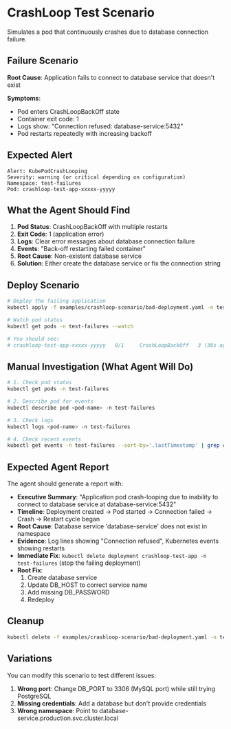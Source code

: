 # CrashLoop Test Scenario

Simulates a pod that continuously crashes due to database connection failure.

## Failure Scenario

**Root Cause**: Application fails to connect to database service that doesn't exist

**Symptoms**:
- Pod enters CrashLoopBackOff state
- Container exit code: 1
- Logs show: "Connection refused: database-service:5432"
- Pod restarts repeatedly with increasing backoff

## Expected Alert

```
Alert: KubePodCrashLooping
Severity: warning (or critical depending on configuration)
Namespace: test-failures
Pod: crashloop-test-app-xxxxx-yyyyy
```

## What the Agent Should Find

1. **Pod Status**: CrashLoopBackOff with multiple restarts
2. **Exit Code**: 1 (application error)
3. **Logs**: Clear error messages about database connection failure
4. **Events**: "Back-off restarting failed container"
5. **Root Cause**: Non-existent database service
6. **Solution**: Either create the database service or fix the connection string

## Deploy Scenario

```bash
# Deploy the failing application
kubectl apply -f examples/crashloop-scenario/bad-deployment.yaml -n test-failures

# Watch pod status
kubectl get pods -n test-failures --watch

# You should see:
# crashloop-test-app-xxxxx-yyyyy   0/1     CrashLoopBackOff   3 (30s ago)   2m
```

## Manual Investigation (What Agent Will Do)

```bash
# 1. Check pod status
kubectl get pods -n test-failures

# 2. Describe pod for events
kubectl describe pod <pod-name> -n test-failures

# 3. Check logs
kubectl logs <pod-name> -n test-failures

# 4. Check recent events
kubectl get events -n test-failures --sort-by='.lastTimestamp' | grep crashloop
```

## Expected Agent Report

The agent should generate a report with:

- **Executive Summary**: "Application pod crash-looping due to inability to connect to database service at database-service:5432"
- **Timeline**: Deployment created → Pod started → Connection failed → Crash → Restart cycle began
- **Root Cause**: Database service 'database-service' does not exist in namespace
- **Evidence**: Log lines showing "Connection refused", Kubernetes events showing restarts
- **Immediate Fix**: `kubectl delete deployment crashloop-test-app -n test-failures` (stop the failing deployment)
- **Root Fix**:
  1. Create database service
  2. Update DB_HOST to correct service name
  3. Add missing DB_PASSWORD
  4. Redeploy

## Cleanup

```bash
kubectl delete -f examples/crashloop-scenario/bad-deployment.yaml -n test-failures
```

## Variations

You can modify this scenario to test different issues:

1. **Wrong port**: Change DB_PORT to 3306 (MySQL port) while still trying PostgreSQL
2. **Missing credentials**: Add a database but don't provide credentials
3. **Wrong namespace**: Point to database-service.production.svc.cluster.local
